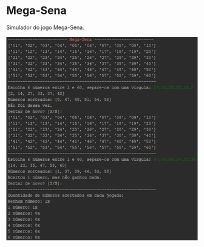 # Mega-Sena
Simulador do jogo Mega-Sena.<br />
<br />
![alt text](https://github.com/alineat/mega-sena/blob/master/Screenshot_1.png?raw=true)
